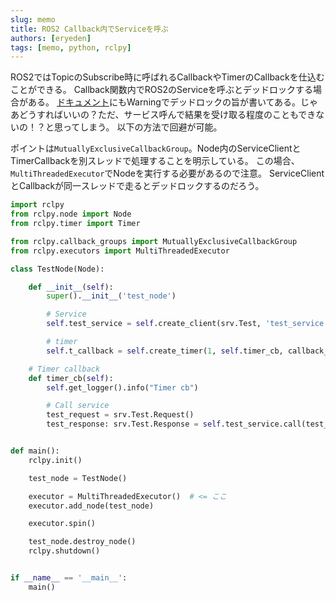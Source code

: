 ```yaml
---
slug: memo
title: ROS2 Callback内でServiceを呼ぶ
authors: [eryeden]
tags: [memo, python, rclpy]
---
```


ROS2ではTopicのSubscribe時に呼ばれるCallbackやTimerのCallbackを仕込むことができる。
Callback関数内でROS2のServiceを呼ぶとデッドロックする場合がある。
[ドキュメント](https://docs.ros2.org/foxy/api/rclpy/api/services.html#rclpy.client.Client.call)にもWarningでデッドロックの旨が書いてある。じゃあどうすればいいの？ただ、サービス呼んで結果を受け取る程度のこともできないの！？と思ってしまう。
以下の方法で回避が可能。

ポイントは`MutuallyExclusiveCallbackGroup`。Node内のServiceClientとTimerCallbackを別スレッドで処理することを明示している。
この場合、`MultiThreadedExecutor`でNodeを実行する必要があるので注意。
ServiceClientとCallbackが同一スレッドで走るとデッドロックするのだろう。

```python
import rclpy
from rclpy.node import Node
from rclpy.timer import Timer

from rclpy.callback_groups import MutuallyExclusiveCallbackGroup
from rclpy.executors import MultiThreadedExecutor

class TestNode(Node):

    def __init__(self):
        super().__init__('test_node')

        # Service
        self.test_service = self.create_client(srv.Test, 'test_service', callback_group=MutuallyExclusiveCallbackGroup()) # <= ここ

        # timer
        self.t_callback = self.create_timer(1, self.timer_cb, callback_group=MutuallyExclusiveCallbackGroup()) # <= ここ

    # Timer callback
    def timer_cb(self):
        self.get_logger().info("Timer cb")

        # Call service
        test_request = srv.Test.Request()
        test_response: srv.Test.Response = self.test_service.call(test_request)


def main():
    rclpy.init()

    test_node = TestNode()

    executor = MultiThreadedExecutor()  # <= ここ
    executor.add_node(test_node)

    executor.spin()

    test_node.destroy_node()
    rclpy.shutdown()


if __name__ == '__main__':
    main()
```

